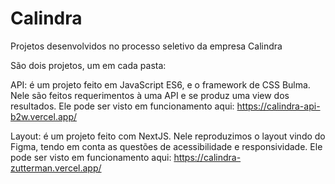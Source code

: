 # Calindra
Projetos desenvolvidos no processo seletivo da empresa Calindra

São dois projetos, um em cada pasta:


API: é um projeto feito em JavaScript ES6, e o framework de CSS Bulma. Nele são feitos requerimentos à uma API e se produz uma view dos resultados. 
Ele pode ser visto em funcionamento aqui:  https://calindra-api-b2w.vercel.app/ 

Layout: é um projeto feito com NextJS. Nele reproduzimos o layout vindo do Figma, tendo em conta as questões de acessibilidade e responsividade.
Ele pode ser visto em funcionamento aqui: https://calindra-zutterman.vercel.app/

